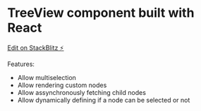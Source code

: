 # TreeView component built with React

[Edit on StackBlitz ⚡️](https://stackblitz.com/edit/vitejs-vite-8sobqx)

Features:
- Allow multiselection
- Allow rendering custom nodes
- Allow assynchronously fetching child nodes
- Allow dynamically defining if a node can be selected or not

